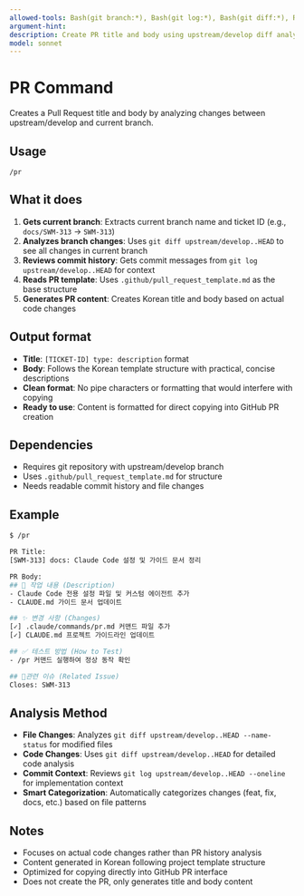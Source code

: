 ```yaml
---
allowed-tools: Bash(git branch:*), Bash(git log:*), Bash(git diff:*), Read(.github/pull_request_template.md)
argument-hint: 
description: Create PR title and body using upstream/develop diff analysis
model: sonnet
---
```


# PR Command

Creates a Pull Request title and body by analyzing changes between upstream/develop and current branch.

## Usage

```
/pr
```

## What it does

1. **Gets current branch**: Extracts current branch name and ticket ID (e.g., `docs/SWM-313` → `SWM-313`)
2. **Analyzes branch changes**: Uses `git diff upstream/develop..HEAD` to see all changes in current branch
3. **Reviews commit history**: Gets commit messages from `git log upstream/develop..HEAD` for context
4. **Reads PR template**: Uses `.github/pull_request_template.md` as the base structure
5. **Generates PR content**: Creates Korean title and body based on actual code changes

## Output format

- **Title**: `[TICKET-ID] type: description` format
- **Body**: Follows the Korean template structure with practical, concise descriptions
- **Clean format**: No pipe characters or formatting that would interfere with copying
- **Ready to use**: Content is formatted for direct copying into GitHub PR creation

## Dependencies

- Requires git repository with upstream/develop branch
- Uses `.github/pull_request_template.md` for structure
- Needs readable commit history and file changes

## Example

```bash
$ /pr

PR Title:
[SWM-313] docs: Claude Code 설정 및 가이드 문서 정리

PR Body:
## 📝 작업 내용 (Description)
- Claude Code 전용 설정 파일 및 커스텀 에이전트 추가
- CLAUDE.md 가이드 문서 업데이트

## ✨ 변경 사항 (Changes)
[✓] .claude/commands/pr.md 커맨드 파일 추가
[✓] CLAUDE.md 프로젝트 가이드라인 업데이트

## ✅ 테스트 방법 (How to Test)
- /pr 커맨드 실행하여 정상 동작 확인

## 🚀관련 이슈 (Related Issue)
Closes: SWM-313
```

## Analysis Method

- **File Changes**: Analyzes `git diff upstream/develop..HEAD --name-status` for modified files
- **Code Changes**: Uses `git diff upstream/develop..HEAD` for detailed code analysis  
- **Commit Context**: Reviews `git log upstream/develop..HEAD --oneline` for implementation context
- **Smart Categorization**: Automatically categorizes changes (feat, fix, docs, etc.) based on file patterns

## Notes

- Focuses on actual code changes rather than PR history analysis
- Content generated in Korean following project template structure
- Optimized for copying directly into GitHub PR interface
- Does not create the PR, only generates title and body content